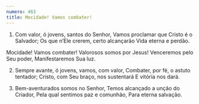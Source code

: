 ```yaml
---
numero: 463
title: Mocidade! Vamos combater!
---
```

1. Com valor, ó jovens, santos do Senhor,
Vamos proclamar que Cristo é o Salvador;
Os que n’Ele crerem, certo alcançarão
Vida eterna e perdão.

Mocidade! Vamos combater!
Valorosos somos por Jesus!
Venceremos pelo Seu poder,
Manifestaremos Sua luz.

2. Sempre avante, ó jovens, vamos, com valor,
Combater, por fé, o astuto tentador;
Cristo, com Seu braço, nos sustentará
E vitória nos dará.

3. Bem-aventurados somos no Senhor,
Temos alcançado a unção do Criador,
Pela qual sentimos paz e comunhão,
Para eterna salvação.
